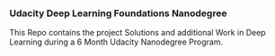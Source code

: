 ### Udacity Deep Learning Foundations Nanodegree



This Repo contains the project Solutions and additional Work in Deep Learning during a 6 Month Udacity Nanodegree Program. 